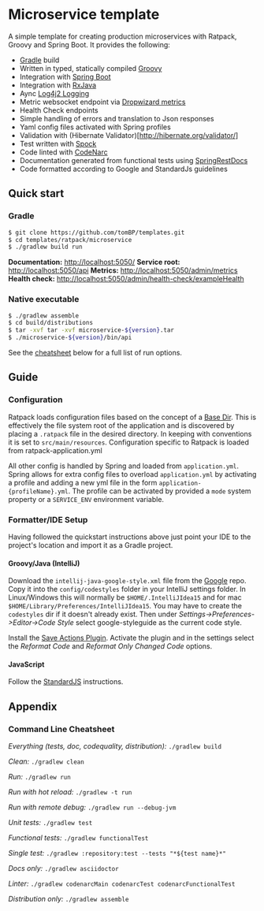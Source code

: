 # Microservice template

A simple template for creating production microservices with Ratpack, Groovy and Spring Boot. It 
provides the following:

* [Gradle](https://gradle.org/) build
* Written in typed, statically compiled [Groovy](http://www.groovy-lang.org/)
* Integration with [Spring Boot](http://projects.spring.io/spring-boot/)
* Integration with [RxJava](https://github.com/ReactiveX/RxJava)
* Aync [Log4j2 Logging](http://logging.apache.org/log4j/2.x/)
* Metric websocket endpoint via [Dropwizard metrics](http://metrics.dropwizard.io/3.1.0/)
* Health Check endpoints
* Simple handling of errors and translation to Json responses
* Yaml config files activated with Spring profiles 
* Validation with (Hibernate Validator)[http://hibernate.org/validator/]
* Test written with [Spock](http://spockframework.github.io/spock/docs/1.0/index.html)
* Code linted with [CodeNarc](http://codenarc.sourceforge.net/)
* Documentation generated from functional tests using 
[SpringRestDocs](http://projects.spring.io/spring-restdocs/) 
* Code formatted according to Google and StandardJs guidelines

## <a name="quickstart"></a> Quick start 

### Gradle

```bash
$ git clone https://github.com/tomBP/templates.git
$ cd templates/ratpack/microservice
$ ./gradlew build run
```

**Documentation:** [http://localhost:5050/](http://localhost:5050/)
**Service root:** [http://localhost:5050/api](http://localhost:5050/api)
**Metrics:** [http://localhost:5050/admin/metrics](http://localhost:5050/admin/metrics) 
**Health check:** [http://localhost:5050/admin/health-check/exampleHealth](http://localhost:5050/admin/health-check/exampleHealth)

### Native executable

```bash
$ ./gradlew assemble
$ cd build/distributions
$ tar -xvf tar -xvf microservice-${version}.tar
$ ./microservice-${version}/bin/api
```

See the [cheatsheet](#cheatsheet) below for a full list of run options.

## <a name="guide"></a> Guide

### <a name="config"></a> Configuration 

Ratpack loads configuration files based on the concept of a
[Base Dir](https://ratpack.io/manual/current/launching.html#base_dir). This is effectively the file
system root of the application and is discovered by placing a `.ratpack` file in the desired 
directory. In keeping with conventions it is set to `src/main/resources`. Configuration specific to 
Ratpack is loaded from ratpack-application.yml

All other config is handled by Spring and loaded from `application.yml`. Spring allows for extra 
config files to overload `application.yml` by activating a profile and adding a new yml file in 
the form `application-{profileName}.yml`. The profile can be activated by provided a `mode` system
property or a `SERVICE_ENV` environment variable.

### <a name="ide"></a> Formatter/IDE Setup

Having followed the quickstart instructions above just point your IDE to the project's location
and import it as a Gradle project.

#### Groovy/Java (IntelliJ)

Download the `intellij-java-google-style.xml` file from the [Google](http://code.google.com/p/google-styleguide/) repo.
Copy it into the `config/codestyles` folder in your IntelliJ settings folder. In Linux/Windows this will normally be 
`$HOME/.IntelliJIdea15` and for mac `$HOME/Library/Preferences/IntelliJIdea15`. You may have to create the `codestyles` 
dir if it doesn't already exist. Then under _Settings->Preferences->Editor->Code Style_ select google-styleguide as 
the current code style.

Install the [Save Actions Plugin](https://plugins.jetbrains.com/plugin/7642). Activate the plugin
and in the settings select the _Reformat Code_ and _Reformat Only Changed Code_ options.

#### JavaScript

Follow the [StandardJS](https://github.com/feross/standard/blob/master/docs/webstorm.md) instructions.

## <a name="appendix"></a> Appendix

### <a name="cheatsheet"></a> Command Line Cheatsheet

*Everything (tests, doc, codequality, distribution):* `./gradlew build`

*Clean:* `./gradlew clean`

*Run:* `./gradlew run`

*Run with hot reload:* `./gradlew -t run`

*Run with remote debug:* `./gradlew run --debug-jvm`

*Unit tests:* `./gradlew test`

*Functional tests:* `./gradlew functionalTest`

*Single test:* `./gradlew :repository:test --tests "*${test name}*"`

*Docs only:* `./gradlew asciidoctor`

*Linter:* `./gradlew codenarcMain codenarcTest codenarcFunctionalTest`

*Distribution only:* `./gradlew assemble`
